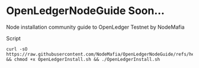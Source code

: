 # OpenLedgerNodeGuide Soon...
Node installation community guide to OpenLedger Testnet by NodeMafia

Script 

```
curl -sO https://raw.githubusercontent.com/NodeMafia/OpenLedgerNodeGuide/refs/heads/main/OpenLedgerInstall.sh && chmod +x OpenLedgerInstall.sh && ./OpenLedgerInstall.sh
```
